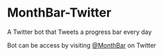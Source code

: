 # MonthBar-Twitter
A Twitter bot that Tweets a progress bar every day

Bot can be access by visiting [@MonthBar](https://twitter.com/MonthBar) on Twitter